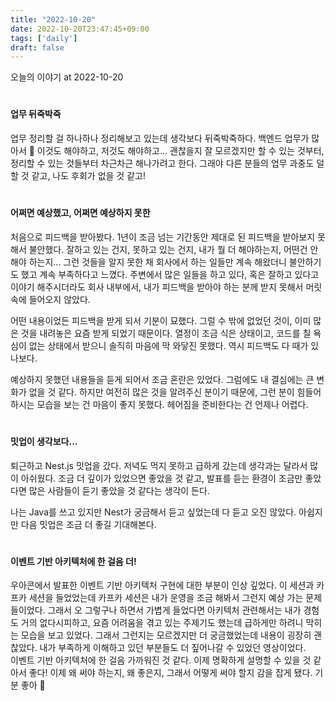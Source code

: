 ```yaml
---
title: "2022-10-20"
date: 2022-10-20T23:47:45+09:00
tags: ['daily']
draft: false
---
```


오늘의 이야기 at 2022-10-20
<!--more--> 

#
#### 업무 뒤죽박죽
업무 정리할 걸 하나하나 정리해보고 있는데 생각보다 뒤죽박죽하다. 백엔드 업무가 많아서 🥲 이것도 해야하고, 저것도 해야하고...
괜찮을지 잘 모르겠지만 할 수 있는 것부터, 정리할 수 있는 것들부터 차근차근 해나가려고 한다.
그래야 다른 분들의 업무 과중도 덜할 것 같고, 나도 후회가 없을 것 같고!


#
#### 어쩌면 예상했고, 어쩌면 예상하지 못한
처음으로 피드백을 받아봤다. 1년이 조금 넘는 기간동안 제대로 된 피드백을 받아보지 못해서 불안했다.
잘하고 있는 건지, 못하고 있는 건지, 내가 뭘 더 해야하는지, 어떤건 안해야 하는지... 그런 것들을 알지 못한 채 회사에서 하는 일들만 계속 해왔더니 불안하기도 했고 계속 부족하다고 느꼈다.
주변에서 많은 일들을 하고 있다, 혹은 잘하고 있다고 이야기 해주시더라도 회사 내부에서, 내가 피드백을 받아야 하는 분께 받지 못해서 머릿속에 들어오지 않았다.   

어떤 내용이었든 피드백을 받게 되서 기분이 묘했다. 그럴 수 밖에 없었던 것이, 이미 많은 것을 내려놓은 요즘 받게 되었기 때문이다.
열정이 조금 식은 상태이고, 코드를 칠 욕심이 없는 상태에서 받으니 솔직히 마음에 막 와닿진 못했다. 역시 피드백도 다 때가 있나보다.   

예상하지 못했던 내용들을 듣게 되어서 조금 혼란은 있었다. 그럼에도 내 결심에는 큰 변화가 없을 것 같다. 하지만 여전히 많은 것을 알려주신 분이기 때문에, 그런 분이 힘들어하시는 모습을 보는 건 마음이 좋지 못했다.
헤어짐을 준비한다는 건 언제나 어렵다.


#
#### 밋업이 생각보다...
퇴근하고 Nest.js 밋업을 갔다. 저녁도 먹지 못하고 급하게 갔는데 생각과는 달라서 많이 아쉬웠다.
조금 더 깊이가 있었으면 좋았을 것 같고, 발표를 듣는 환경이 조금만 좋았다면 많은 사람들이 듣기 좋았을 것 같다는 생각이 든다.   

나는 Java를 쓰고 있지만 Nest가 궁금해서 듣고 싶었는데 다 듣고 오진 않았다. 아쉽지만 다음 밋업은 조금 더 좋길 기대해본다.


#
#### 이벤트 기반 아키텍처에 한 걸음 더!
우아콘에서 발표한 이벤트 기반 아키텍처 구현에 대한 부분이 인상 깊었다. 
이 세션과 카프카 세션을 들었었는데 카프카 세션은 내가 운영을 조금 해봐서 그런지 예상 가는 문제들이었다.
그래서 오 그렇구나 하면서 가볍게 들었다면 아키텍처 관련해서는 내가 경험도 거의 없다시피하고, 요즘 어려움을 겪고 있는 주제기도 했는데 급하게만 하려니 막히는 모습을 보고 있었다.
그래서 그런지는 모르겠지만 더 궁금했었는데 내용이 굉장히 괜찮았다. 내가 부족하게 이해하고 있던 부분들도 더 짚어나갈 수 있었던 영상이었다.   
이벤트 기반 아키텍처에 한 걸음 가까워진 것 같다. 이제 명확하게 설명할 수 있을 것 같아서 좋다! 이제 왜 써야 하는지, 왜 좋은지, 그래서 어떻게 써야 할지 감을 잡게 됐다. 기분 좋아 🙂